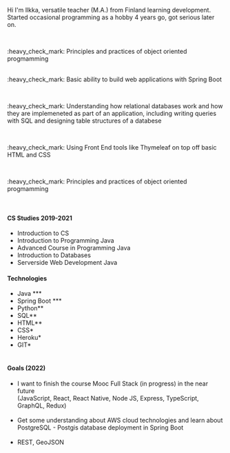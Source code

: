 <p>Hi I'm Ilkka, versatile teacher (M.A.) from Finland learning development. Started occasional programming as a hobby 4 years go, got serious later on.</p>
<br>
<p>:heavy_check_mark: Principles and practices of object oriented progmamming </p>
<br


<p>:heavy_check_mark: Basic ability to build web applications with Spring Boot </p>
<br>

<p>:heavy_check_mark: Understanding how relational databases work and how they are implemeneted as part of an application, including writing queries with SQL and designing table structures of a databese</p>
<br>

<p>:heavy_check_mark: Using Front End tools like Thymeleaf on top off basic HTML and CSS </p>
<br>
<p>:heavy_check_mark: Principles and practices of object oriented progmamming </p>


<br>
<h4>CS Studies 2019-2021</h4>
<ul>
<li>Introduction to CS</li>
<li>Introduction to Programming Java</li>
<li>Advanced Course in Programming Java</li>
<li>Introduction to Databases</li>
<li>Serverside Web Development Java</li>


</ul

<br>
<h4>Technologies</h4>

<ul>
<li>Java ***</li>
<li>Spring Boot ***</li>
<li>Python**</li>
<li>SQL**</li>
<li>HTML**</li>
<li>CSS*</li>
<li>Heroku*</li>
<li>GIT*</li>
<br>
</ul>

<h4>Goals (2022)</h4>



<ul>
<li>I want to finish the course Mooc Full Stack (in progress) in the near future 
<br>
(JavaScript, React, React Native, Node JS, Express, TypeScript, GraphQL, Redux)</li>
<br>
<li>Get some understanding about AWS cloud technologies and learn about PostgreSQL - Postgis database deployment in Spring Boot
<br>
<br>
<li>REST, GeoJSON


</ul>
